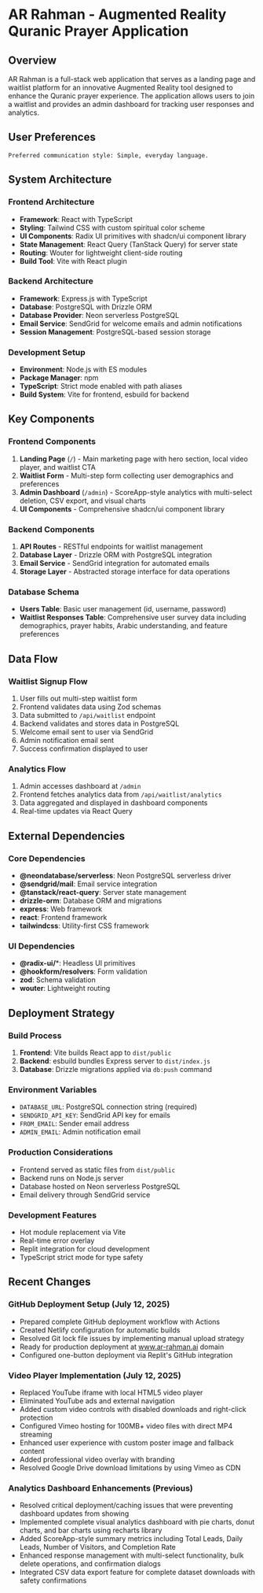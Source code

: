 # AR Rahman - Augmented Reality Quranic Prayer Application

## Overview

AR Rahman is a full-stack web application that serves as a landing page and waitlist platform for an innovative Augmented Reality tool designed to enhance the Quranic prayer experience. The application allows users to join a waitlist and provides an admin dashboard for tracking user responses and analytics.

## User Preferences

```
Preferred communication style: Simple, everyday language.
```

## System Architecture

### Frontend Architecture
- **Framework**: React with TypeScript
- **Styling**: Tailwind CSS with custom spiritual color scheme
- **UI Components**: Radix UI primitives with shadcn/ui component library
- **State Management**: React Query (TanStack Query) for server state
- **Routing**: Wouter for lightweight client-side routing
- **Build Tool**: Vite with React plugin

### Backend Architecture
- **Framework**: Express.js with TypeScript
- **Database**: PostgreSQL with Drizzle ORM
- **Database Provider**: Neon serverless PostgreSQL
- **Email Service**: SendGrid for welcome emails and admin notifications
- **Session Management**: PostgreSQL-based session storage

### Development Setup
- **Environment**: Node.js with ES modules
- **Package Manager**: npm
- **TypeScript**: Strict mode enabled with path aliases
- **Build System**: Vite for frontend, esbuild for backend

## Key Components

### Frontend Components
1. **Landing Page** (`/`) - Main marketing page with hero section, local video player, and waitlist CTA
2. **Waitlist Form** - Multi-step form collecting user demographics and preferences
3. **Admin Dashboard** (`/admin`) - ScoreApp-style analytics with multi-select deletion, CSV export, and visual charts
4. **UI Components** - Comprehensive shadcn/ui component library

### Backend Components
1. **API Routes** - RESTful endpoints for waitlist management
2. **Database Layer** - Drizzle ORM with PostgreSQL integration
3. **Email Service** - SendGrid integration for automated emails
4. **Storage Layer** - Abstracted storage interface for data operations

### Database Schema
- **Users Table**: Basic user management (id, username, password)
- **Waitlist Responses Table**: Comprehensive user survey data including demographics, prayer habits, Arabic understanding, and feature preferences

## Data Flow

### Waitlist Signup Flow
1. User fills out multi-step waitlist form
2. Frontend validates data using Zod schemas
3. Data submitted to `/api/waitlist` endpoint
4. Backend validates and stores data in PostgreSQL
5. Welcome email sent to user via SendGrid
6. Admin notification email sent
7. Success confirmation displayed to user

### Analytics Flow
1. Admin accesses dashboard at `/admin`
2. Frontend fetches analytics data from `/api/waitlist/analytics`
3. Data aggregated and displayed in dashboard components
4. Real-time updates via React Query

## External Dependencies

### Core Dependencies
- **@neondatabase/serverless**: Neon PostgreSQL serverless driver
- **@sendgrid/mail**: Email service integration
- **@tanstack/react-query**: Server state management
- **drizzle-orm**: Database ORM and migrations
- **express**: Web framework
- **react**: Frontend framework
- **tailwindcss**: Utility-first CSS framework

### UI Dependencies
- **@radix-ui/***: Headless UI primitives
- **@hookform/resolvers**: Form validation
- **zod**: Schema validation
- **wouter**: Lightweight routing

## Deployment Strategy

### Build Process
1. **Frontend**: Vite builds React app to `dist/public`
2. **Backend**: esbuild bundles Express server to `dist/index.js`
3. **Database**: Drizzle migrations applied via `db:push` command

### Environment Variables
- `DATABASE_URL`: PostgreSQL connection string (required)
- `SENDGRID_API_KEY`: SendGrid API key for emails
- `FROM_EMAIL`: Sender email address
- `ADMIN_EMAIL`: Admin notification email

### Production Considerations
- Frontend served as static files from `dist/public`
- Backend runs on Node.js server
- Database hosted on Neon serverless PostgreSQL
- Email delivery through SendGrid service

### Development Features
- Hot module replacement via Vite
- Real-time error overlay
- Replit integration for cloud development
- TypeScript strict mode for type safety

## Recent Changes

### GitHub Deployment Setup (July 12, 2025)
- Prepared complete GitHub deployment workflow with Actions
- Created Netlify configuration for automatic builds
- Resolved Git lock file issues by implementing manual upload strategy
- Ready for production deployment at www.ar-rahman.ai domain
- Configured one-button deployment via Replit's GitHub integration

### Video Player Implementation (July 12, 2025)
- Replaced YouTube iframe with local HTML5 video player
- Eliminated YouTube ads and external navigation
- Added custom video controls with disabled downloads and right-click protection
- Configured Vimeo hosting for 100MB+ video files with direct MP4 streaming
- Enhanced user experience with custom poster image and fallback content
- Added professional video overlay with branding
- Resolved Google Drive download limitations by using Vimeo as CDN

### Analytics Dashboard Enhancements (Previous)
- Resolved critical deployment/caching issues that were preventing dashboard updates from showing
- Implemented complete visual analytics dashboard with pie charts, donut charts, and bar charts using recharts library
- Added ScoreApp-style summary metrics including Total Leads, Daily Leads, Number of Visitors, and Completion Rate
- Enhanced response management with multi-select functionality, bulk delete operations, and confirmation dialogs
- Integrated CSV data export feature for complete dataset downloads with safety confirmations